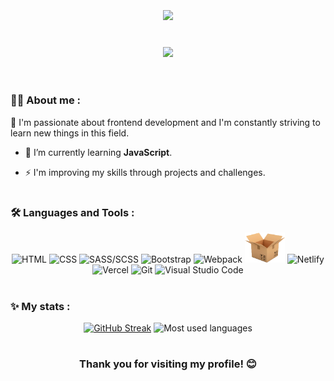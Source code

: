 
<br />

<h1 align="center">
    <img src="https://readme-typing-svg.herokuapp.com/?font=Pacifico&size=35&duration=2500&pause=50&color=ba74d5&center=true&vCenter=true&width=500&height=70&duration=4000&lines=Hi+There!+👋;+I'm+Zsanett+Fekete!;" />
</h1>

<br />
<div align="center">
    <img src="https://visitor-badge.laobi.icu/badge?page_id=zsanifekete.zsanifekete" />
</div>

<br />

#

### 👩‍💻 About me :

💬 I'm passionate about frontend development and I'm constantly striving to learn new things in this field.

- 🌱 I’m currently learning **JavaScript**.

- ⚡ I'm improving my skills through projects and challenges.

#

### 🛠️ Languages and Tools :

<div align="center">
    <img src="https://skillicons.dev/icons?i=html" title="HTML" alt="HTML"/>
    <img src="https://skillicons.dev/icons?i=css" title="CSS" alt="CSS"/>
    <img src="https://skillicons.dev/icons?i=sass" title="SASS/SCSS" alt="SASS/SCSS"/>
    <img src="https://skillicons.dev/icons?i=bootstrap" title="Bootstrap" alt="Bootstrap"/>
    <img src="https://skillicons.dev/icons?i=webpack" title="Webpack" alt="Webpack"/>
    <img src="icons/parcel-icon.png" title="Parcel" alt="Netlify" style="width: 4rem"/>
    <img src="https://skillicons.dev/icons?i=netlify" title="Netlify" alt="Netlify"/>
    <img src="https://skillicons.dev/icons?i=vercel" title="Vercel" alt="Vercel"/>
    <img src="https://skillicons.dev/icons?i=git" title="Git" alt="Git"/>
    <img src="https://skillicons.dev/icons?i=vscode" title="Visual Studio Code" alt="Visual Studio Code"/>
</div>

#

### ✨ My stats :

<p align="center">
    <!--<img  width="330px" src="https://github-readme-stats.vercel.app/api?username=zsanifekete&show_icons=true&theme=dark&hide_border=true&title_color=E5E5E5&icon_color=D484F4&bg_color=211F27&text_color=89B4FA&ring_color=D484F4" alt="GitHub Stats" /> --> 
    <a href="https://git.io/streak-stats"><img width="500px" src="https://github-readme-streak-stats.herokuapp.com?user=zsanifekete&theme=dark-minimalist&hide_border=true&date_format=%5BY%20%5DM%20j&mode=weekly" alt="GitHub Streak" /></a>
    <!--<img width="330px" height="200px" src="https://github-readme-stats.vercel.app/api/top-langs/?username=zsanifekete&langs_count=8&theme=dark&hide_border=true&bg_color=211F27" alt="Most used languages" />-->
    <img width="380px" src="https://github-readme-stats.vercel.app/api/top-langs/?username=zsanifekete&layout=compact&bg_color=211F27&hide_border=true&title_color=89B4FA&text_color=E5E5E5" alt="Most used languages" />
      
</p> 

#

<h3 align="center"> Thank you for visiting my profile! 😊 </h3>


<!--
**zsanifekete/zsanifekete** is a ✨ _special_ ✨ repository because its `README.md` (this file) appears on your GitHub profile.

Here are some ideas to get you started:

- 🔭 I’m currently working on ...
- 🌱 I’m currently learning ...
- 👯 I’m looking to collaborate on ...
- 🤔 I’m looking for help with ...
- 💬 Ask me about ...
- 📫 How to reach me: ...
- 😄 Pronouns: ...
- ⚡ Fun fact: ...
-->
